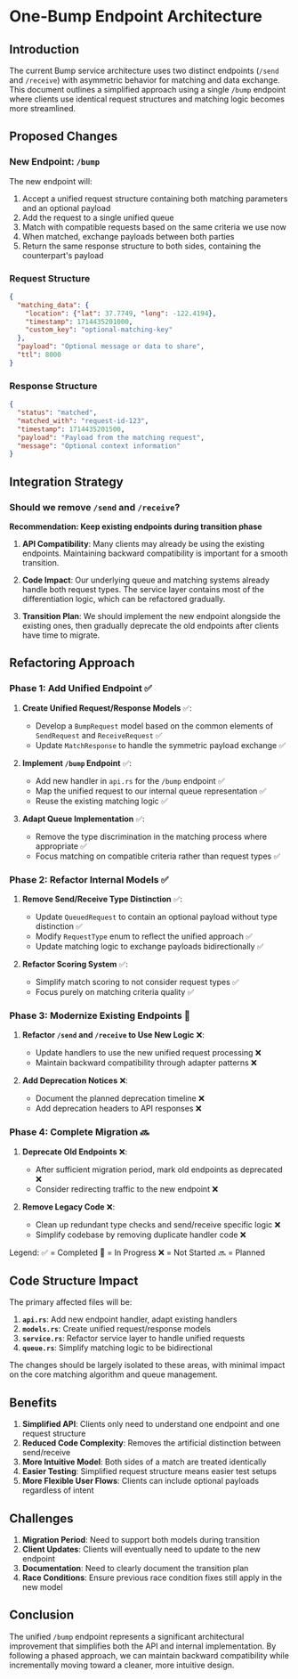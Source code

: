 # One-Bump Endpoint Architecture

## Introduction

The current Bump service architecture uses two distinct endpoints (`/send` and `/receive`) with asymmetric behavior for matching and data exchange. This document outlines a simplified approach using a single `/bump` endpoint where clients use identical request structures and matching logic becomes more streamlined.

## Proposed Changes

### New Endpoint: `/bump`

The new endpoint will:

1. Accept a unified request structure containing both matching parameters and an optional payload
2. Add the request to a single unified queue
3. Match with compatible requests based on the same criteria we use now
4. When matched, exchange payloads between both parties
5. Return the same response structure to both sides, containing the counterpart's payload

### Request Structure

```json
{
  "matching_data": {
    "location": {"lat": 37.7749, "long": -122.4194},
    "timestamp": 1714435201000,
    "custom_key": "optional-matching-key"
  },
  "payload": "Optional message or data to share",
  "ttl": 8000
}
```

### Response Structure

```json
{
  "status": "matched",
  "matched_with": "request-id-123",
  "timestamp": 1714435201500,
  "payload": "Payload from the matching request",
  "message": "Optional context information"
}
```

## Integration Strategy

### Should we remove `/send` and `/receive`?

**Recommendation: Keep existing endpoints during transition phase**

1. **API Compatibility**: Many clients may already be using the existing endpoints. Maintaining backward compatibility is important for a smooth transition.

2. **Code Impact**: Our underlying queue and matching systems already handle both request types. The service layer contains most of the differentiation logic, which can be refactored gradually.

3. **Transition Plan**: We should implement the new endpoint alongside the existing ones, then gradually deprecate the old endpoints after clients have time to migrate.

## Refactoring Approach

### Phase 1: Add Unified Endpoint ✅

1. **Create Unified Request/Response Models** ✅:
   - Develop a `BumpRequest` model based on the common elements of `SendRequest` and `ReceiveRequest` ✅
   - Update `MatchResponse` to handle the symmetric payload exchange ✅

2. **Implement `/bump` Endpoint** ✅:
   - Add new handler in `api.rs` for the `/bump` endpoint ✅
   - Map the unified request to our internal queue representation ✅
   - Reuse the existing matching logic ✅

3. **Adapt Queue Implementation** ✅:
   - Remove the type discrimination in the matching process where appropriate ✅
   - Focus matching on compatible criteria rather than request types ✅

### Phase 2: Refactor Internal Models ✅

1. **Remove Send/Receive Type Distinction** ✅:
   - Update `QueuedRequest` to contain an optional payload without type distinction ✅
   - Modify `RequestType` enum to reflect the unified approach ✅
   - Update matching logic to exchange payloads bidirectionally ✅

2. **Refactor Scoring System** ✅:
   - Simplify match scoring to not consider request types ✅
   - Focus purely on matching criteria quality ✅

### Phase 3: Modernize Existing Endpoints 🚧

1. **Refactor `/send` and `/receive` to Use New Logic** ❌:
   - Update handlers to use the new unified request processing ❌
   - Maintain backward compatibility through adapter patterns ❌

2. **Add Deprecation Notices** ❌:
   - Document the planned deprecation timeline ❌
   - Add deprecation headers to API responses ❌

### Phase 4: Complete Migration 🔜

1. **Deprecate Old Endpoints** ❌:
   - After sufficient migration period, mark old endpoints as deprecated ❌
   - Consider redirecting traffic to the new endpoint ❌

2. **Remove Legacy Code** ❌:
   - Clean up redundant type checks and send/receive specific logic ❌
   - Simplify codebase by removing duplicate handler code ❌

Legend:
✅ = Completed
🚧 = In Progress
❌ = Not Started
🔜 = Planned

## Code Structure Impact

The primary affected files will be:

1. **`api.rs`**: Add new endpoint handler, adapt existing handlers
2. **`models.rs`**: Create unified request/response models
3. **`service.rs`**: Refactor service layer to handle unified requests
4. **`queue.rs`**: Simplify matching logic to be bidirectional

The changes should be largely isolated to these areas, with minimal impact on the core matching algorithm and queue management.

## Benefits

1. **Simplified API**: Clients only need to understand one endpoint and one request structure
2. **Reduced Code Complexity**: Removes the artificial distinction between send/receive
3. **More Intuitive Model**: Both sides of a match are treated identically
4. **Easier Testing**: Simplified request structure means easier test setups
5. **More Flexible User Flows**: Clients can include optional payloads regardless of intent

## Challenges

1. **Migration Period**: Need to support both models during transition
2. **Client Updates**: Clients will eventually need to update to the new endpoint
3. **Documentation**: Need to clearly document the transition plan
4. **Race Conditions**: Ensure previous race condition fixes still apply in the new model

## Conclusion

The unified `/bump` endpoint represents a significant architectural improvement that simplifies both the API and internal implementation. By following a phased approach, we can maintain backward compatibility while incrementally moving toward a cleaner, more intuitive design.